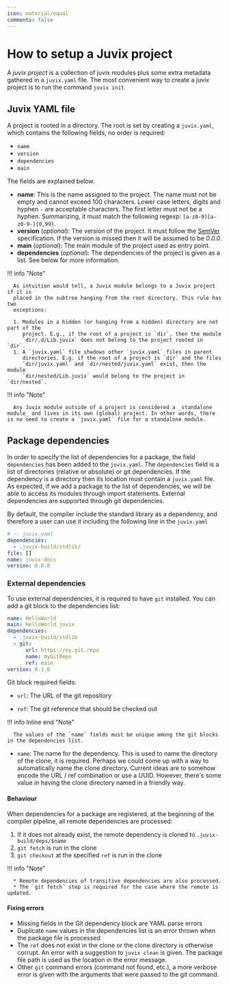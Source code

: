 ```yaml
---
icon: material/equal
comments: false
---
```


# How to setup a Juvix project

A _juvix project_ is a collection of juvix modules plus some extra metadata
gathered in a `juvix.yaml` file. The most convenient way to create a juvix
project is to run the command `juvix init`.

## Juvix YAML file

A project is rooted in a directory. The root is set by creating a `juvix.yaml`,
which contains the following fields, no order is required:

- `name`
- `version`
- `dependencies`
- `main`

The fields are explained below.

- **name**: This is the name assigned to the project. The name must not be empty
  and cannot exceed 100 characters. Lower case letters, digits and hyphen `-`
  are acceptable characters. The first letter must not be a hyphen.
  Summarizing, it must match the following regexp: `[a-z0-9][a-z0-9-]{0,99}`.
- **version** (_optional_): The version of the project. It must follow the
  [SemVer](https://semver.org/) specification. If the version is missed then it
  will be assumed to be _0.0.0_.
- **main** (_optional_): The main module of the project used as entry point.
- **dependencies** (_optional_): The dependencies of the project is given as a
  list. See below for more information.

!!! info "Note"

      As intuition would tell, a Juvix module belongs to a Juvix project if it is
      placed in the subtree hanging from the root directory. This rule has two
      exceptions:

      1. Modules in a hidden (or hanging from a hidden) directory are not part of the
         project. E.g., if the root of a project is `dir`, then the module
         `dir/.d/Lib.juvix` does not belong to the project rooted in `dir`.
      1. A `juvix.yaml` file shadows other `juvix.yaml` files in parent
         directories. E.g. if the root of a project is `dir` and the files
         `dir/juvix.yaml` and `dir/nested/juvix.yaml` exist, then the module
         `dir/nested/Lib.juvix` would belong to the project in `dir/nested`.

!!! info "Note"

      Any Juvix module outside of a project is considered a _standalone module_ and lives in its own (global) project. In other words, there is no need to create a `juvix.yaml` file for a standalone module.

## Package dependencies

In order to specify the list of dependencies for a package, the field
`dependencies` has been added to the `juvix.yaml`. The `dependencies` field is a
list of directories (relative or absolute) or git dependencies. If the
dependency is a directory then its location must contain a `juvix.yaml` file. As
expected, if we add a package to the list of dependencies, we will be able to
access its modules through import statements. External dependencies are
supported through git dependencies.

By default, the compiler include the standard library as a dependency, and
therefore a user can use it including the following line in the `juvix.yaml`

```yaml
# -- juvix.yaml
dependencies:
  - .juvix-build/stdlib/
file: []
name: juvix-docs
version: 0.0.0
```

### External dependencies

To use external dependencies, it is required to have `git` installed. You can
add a git block to the dependencies list:

```yaml
name: HelloWorld
main: HelloWorld.juvix
dependencies:
  - .juvix-build/stdlib
  - git:
      url: https://my.git.repo
      name: myGitRepo
      ref: main
version: 0.1.0
```

Git block required fields:

- `url`: The URL of the git repository

- `ref`: The git reference that should be checked out

!!! info Inline end "Note"

      The values of the `name` fields must be unique among the git blocks in the dependencies list.

- `name`: The name for the dependency. This is used to name the
  directory of the
  clone, it is required. Perhaps we could come up with a way to automatically
  name the clone directory. Current ideas are to somehow encode the URL / ref
  combination or use a UUID. However, there's some value in having the clone
  directory named in a friendly way.

#### Behaviour

When dependencies for a package are registered, at the beginning of the compiler
pipeline, all remote dependencies are processed:

1. If it does not already exist, the remote dependency is cloned to
   `.juvix-build/deps/$name`
2. `git fetch` is run in the clone
3. `git checkout` at the specified `ref` is run in the clone

!!! info "Note"

      * Remote dependencies of transitive dependencies are also processed.
      * The `git fetch` step is required for the case where the remote is updated.

#### Fixing errors

- Missing fields in the Git dependency block are YAML parse errors
- Duplicate `name` values in the dependencies list is an error thrown when the package file is processed
- The `ref` does not exist in the clone or the clone directory is otherwise
  corrupt. An error with a suggestion to `juvix clean` is given. The package
  file path is used as the location in the error message.
- Other `git` command errors (command not found, etc.), a more verbose error is
  given with the arguments that were passed to the git command.
